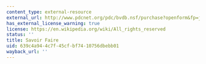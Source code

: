 ```yaml
---
content_type: external-resource
external_url: http://www.pdcnet.org/pdc/bvdb.nsf/purchase?openform&fp=jphil&id=jphil_2003_0100_0003_0158_0165
has_external_license_warning: true
license: https://en.wikipedia.org/wiki/All_rights_reserved
status: ''
title: Savoir Faire
uid: 639c4a94-4c7f-45cf-bf74-10756dbebb01
wayback_url: ''
---
```

